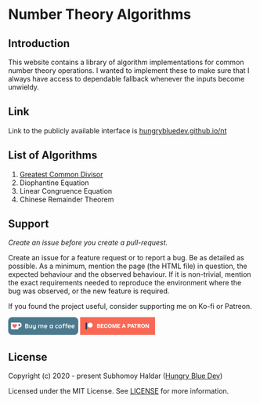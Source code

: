 # Number Theory Algorithms

## Introduction

This website contains a library of algorithm implementations for common number theory operations. I wanted to implement these to make sure that I always have access to dependable fallback whenever the inputs become unwieldy.

## Link

Link to the publicly available interface is [hungrybluedev.github.io/nt](https://hungrybluedev.github.io/nt/)

## List of Algorithms

1. [Greatest Common Divisor](https://hungrybluedev.github.io/nt/gcd.html)
2. Diophantine Equation
3. Linear Congruence Equation
4. Chinese Remainder Theorem

## Support

_Create an issue before you create a pull-request._

Create an issue for a feature request or to report a bug. Be as detailed as possible. As a minimum, mention the page (the HTML file) in question, the expected behaviour and the observed behaviour. If it is non-trivial, mention the exact requirements needed to reproduce the environment where the bug was observed, or the new feature is required.

If you found the project useful, consider supporting me on Ko-fi or Patreon.

[<img style="height: 36px;" height="36" src="images/kofi.webp">](https://ko-fi.com/hungrybluedev)
[<img style="height: 36px;" height="36" src="images/patreon.webp">](https://www.patreon.com/hungrybluedev)

## License

Copyright (c) 2020 - present Subhomoy Haldar ([Hungry Blue Dev](https://hungrybluedev.in/))

Licensed under the MIT License. See [LICENSE](LICENSE) for more information.
